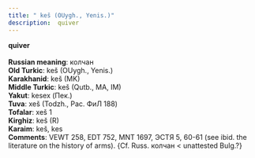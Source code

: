 ```yaml
---
title: " keš (OUygh., Yenis.)"
description:  quiver
---
```

<strong> quiver</strong><br><br>
<strong>Russian meaning</strong>:  колчан<br>
<strong>Old Turkic</strong>:  keš (OUygh., Yenis.)<br>
<strong>Karakhanid</strong>:  keš (MK)<br>
<strong>Middle Turkic</strong>:  keš (Qutb., MA, IM)<br>
<strong>Yakut</strong>:  kesex (Пек.)<br>
<strong>Tuva</strong>:  xeš (Todzh., Рас. ФиЛ 188)<br>
<strong>Tofalar</strong>:  xeš 1<br>
<strong>Kirghiz</strong>:  keš (R)<br>
<strong>Karaim</strong>:  keš, kes<br>
<strong>Comments</strong>:  VEWT 258, EDT 752, MNT 1697, ЭСТЯ 5, 60-61 (see ibid. the literature on the history of arms). {Cf. Russ. колчан < unattested Bulg.?}<br>


